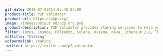 ```yaml
---
git-date: 2019-07-03T14:03:48-07:00
product-title: P2P Validator
product-url: https://p2p.org/
image: /images/output_md/p2p.org.png
product-description: P2P Validator provides staking services to help you generate rewards on your assets across 25+ networks in the blockchain space
filter: Tezos, Cosmos, Polkadot, Solana, Kusama, Kava, Ethereum 2.0, TheGraph, Cardano, Nucypher, IRISnet, Flow, DAObet, Oasis, Terra, Near, Marlin, Mina, Regen, Persistence
coltitle: "Staking"
colpermalink: staking
twitter: https://twitter.com/p2pvalidator
---
```

